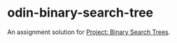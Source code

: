 # odin-binary-search-tree

An assignment solution for <a href="https://www.theodinproject.com/lessons/javascript-binary-search-trees">Project: Binary Search Trees</a>.